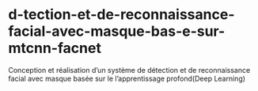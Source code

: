 # d-tection-et-de-reconnaissance-facial-avec-masque-bas-e-sur-mtcnn-facnet
Conception et réalisation d’un système de détection et de reconnaissance facial avec masque basée sur le l’apprentissage profond(Deep Learning)
